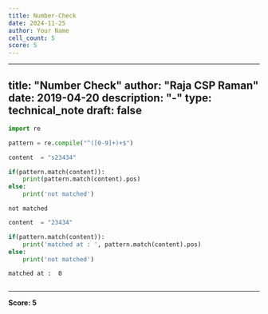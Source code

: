 ```yaml
---
title: Number-Check
date: 2024-11-25
author: Your Name
cell_count: 5
score: 5
---
```


---
title: "Number Check"
author: "Raja CSP Raman"
date: 2019-04-20
description: "-"
type: technical_note
draft: false
---

```python
import re
```


```python
pattern = re.compile("^([0-9]+)+$")

content  = "s23434"

if(pattern.match(content)):
    print(pattern.match(content).pos)
else:
    print('not matched')
```

    not matched



```python
content  = "23434"

if(pattern.match(content)):
    print('matched at : ', pattern.match(content).pos)
else:
    print('not matched')
```

    matched at :  0



```python

```


---
**Score: 5**
